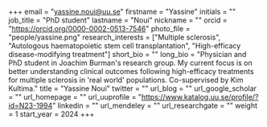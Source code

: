 +++ 
email = "yassine.noui@uu.se"
firstname = "Yassine" 
initials = "" 
job_title = "PhD student"
lastname = "Noui" 
nickname = "" 
orcid = "https://orcid.org/0000-0002-0513-7546"
photo_file = "people/yassine.png" 
research_interests = ["Multiple sclerosis", "Autologous haematopoietic stem cell transplantation", "High-efficacy disease-modifying treatment"]
short_bio = "" 
long_bio = "Physician and PhD student in Joachim Burman's research group. My current focus is on better understanding clinical outcomes following high-efficacy treatments for multiple sclerosis in 'real world' populations. Co-supervised by Kim Kultima." 
title = "Yassine Noui" 
twitter = "" 
url_blog = "" 
url_google_scholar = ""
url_homepage = "" 
url_uuprofile = "https://www.katalog.uu.se/profile/?id=N23-1994"
linkedin = ""
url_mendeley = "" 
url_researchgate = "" 
weight = 1 
start_year = 2024
+++
